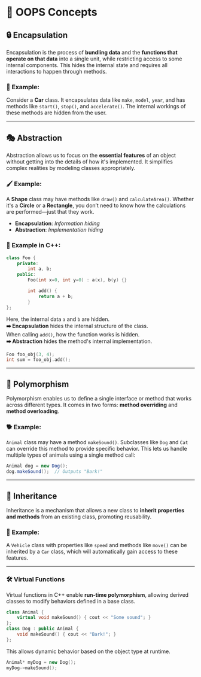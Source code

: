 # 🌟 OOPS Concepts

## 🔒 Encapsulation

Encapsulation is the process of **bundling data** and the **functions that operate on that data** into a single unit, while restricting access to some internal components. This hides the internal state and requires all interactions to happen through methods.

### 🚗 Example:

Consider a **Car** class. It encapsulates data like `make`, `model`, `year`, and has methods like `start()`, `stop()`, and `accelerate()`. The internal workings of these methods are hidden from the user.

---

## 🎭 Abstraction

Abstraction allows us to focus on the **essential features** of an object without getting into the details of how it's implemented. It simplifies complex realities by modeling classes appropriately.

### 🖌️ Example:

A **Shape** class may have methods like `draw()` and `calculateArea()`. Whether it's a **Circle** or a **Rectangle**, you don’t need to know how the calculations are performed—just that they work.

- **Encapsulation**: _Information hiding_
- **Abstraction**: _Implementation hiding_

### 📝 Example in C++:

```cpp
class Foo {
    private:
        int a, b;
    public:
        Foo(int x=0, int y=0) : a(x), b(y) {}

        int add() {
            return a + b;
        }
};
```

Here, the internal data `a` and `b` are hidden.  
**➡️ Encapsulation** hides the internal structure of the class.  
When calling `add()`, how the function works is hidden.  
**➡️ Abstraction** hides the method's internal implementation.

```cpp
Foo foo_obj(3, 4);
int sum = foo_obj.add();
```

---

## 🔄 Polymorphism

Polymorphism enables us to define a single interface or method that works across different types. It comes in two forms: **method overriding** and **method overloading**.

### 🐕 Example:

`Animal` class may have a method `makeSound()`. Subclasses like `Dog` and `Cat` can override this method to provide specific behavior. This lets us handle multiple types of animals using a single method call:

```java
Animal dog = new Dog();
dog.makeSound();  // Outputs "Bark!"
```

---

## 🧬 Inheritance

Inheritance is a mechanism that allows a new class to **inherit properties and methods** from an existing class, promoting reusability.

### 🚗 Example:

A `Vehicle` class with properties like `speed` and methods like `move()` can be inherited by a `Car` class, which will automatically gain access to these features.

---

### 🛠 Virtual Functions

Virtual functions in C++ enable **run-time polymorphism**, allowing derived classes to modify behaviors defined in a base class.

```cpp
class Animal {
    virtual void makeSound() { cout << "Some sound"; }
};
class Dog : public Animal {
    void makeSound() { cout << "Bark!"; }
};
```

This allows dynamic behavior based on the object type at runtime.

```cpp
Animal* myDog = new Dog();
myDog->makeSound();
```
